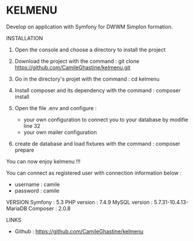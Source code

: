 # KELMENU

Develop on application with Symfony for DWWM Simplon formation.

INSTALLATION

1) Open the console and choose a directory to install the project

2) Download the project with the command :
git clone https://github.com/CamileGhastine/kelmenu.git

3) Go in the directory's projet with the command :
cd kelmenu

4) Install composer and its dependency with the command :
composer install

5) Open the file .env and configure : 
	- your own configuration to connect you to your database by modifie line 32
	- your own mailer configuration

6) create de database and load fixtures with the command :
composer prepare

You can now enjoy kelmenu !!!

You can connect as registered user with connection information below :
- username : camile
- password : camile


VERSION
Symfony : 5.3
PHP version : 7.4.9
MySQL version : 5.7.31-10.4.13-MariaDB 
Composer : 2.0.8

LINKS
- Github : https://github.com/CamileGhastine/kelmenu
